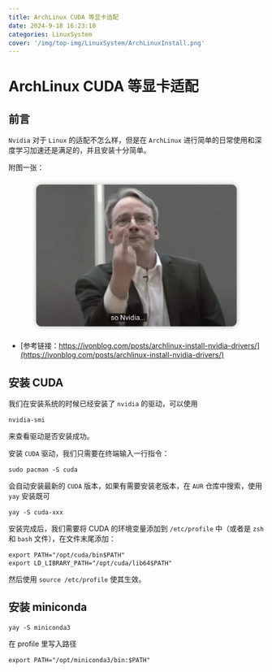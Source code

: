 ```yaml
---
title: ArchLinux CUDA 等显卡适配
date: 2024-9-18 16:23:10
categories: LinuxSystem
cover: '/img/top-img/LinuxSystem/ArchLinuxInstall.png'
---
```


# ArchLinux CUDA 等显卡适配

## 前言

`Nvidia` 对于 `Linux` 的适配不怎么样，但是在 `ArchLinux` 进行简单的日常使用和深度学习加速还是满足的，并且安装十分简单。

附图一张：

<div align = center>
<img src = "./ArchLinuxCUDA/fuck.png" height = 300px>
</div>

- [参考链接：https://ivonblog.com/posts/archlinux-install-nvidia-drivers/](https://ivonblog.com/posts/archlinux-install-nvidia-drivers/)

## 安装 CUDA

我们在安装系统的时候已经安装了 `nvidia` 的驱动，可以使用

```shell
nvidia-smi
```

来查看驱动是否安装成功。

安装 `CUDA` 驱动，我们只需要在终端输入一行指令：

```shell
sudo pacman -S cuda
```

会自动安装最新的 `CUDA` 版本，如果有需要安装老版本，在 `AUR` 仓库中搜索，使用 `yay` 安装既可

```shell
yay -S cuda-xxx
```

安装完成后，我们需要将 CUDA 的环境变量添加到 `/etc/profile` 中（或者是 `zsh` 和 `bash` 文件），在文件末尾添加：

```shell
export PATH="/opt/cuda/bin$PATH"
export LD_LIBRARY_PATH="/opt/cuda/lib64$PATH"
```

然后使用 `source /etc/profile` 使其生效。

## 安装 miniconda

```shell
yay -S miniconda3
```

在 profile 里写入路径

```shell
export PATH="/opt/miniconda3/bin:$PATH"
```